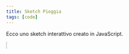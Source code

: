 ```yaml
---
title: Sketch Pioggia
tags: [code]
---
```


Ecco uno sketch interattivo creato in JavaScript.

<canvas id="pioggia-canvas" width="300" height="300" style="border:1px solid #ccc"></canvas>

<script src="/code/sketch-pioggia.js"></script>
